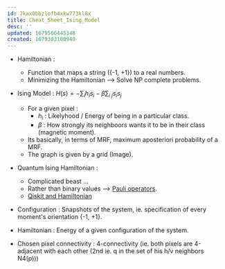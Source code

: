 ```yaml
---
id: 7kax0bbzlofb4xkw773kl8x
title: Cheat_Sheet_Ising_Model
desc: ''
updated: 1679566445348
created: 1679303100940
---
```

- Hamiltonian : 
    - Function that maps a string ({-1, +1}) to a real numbers.
    - Minimizing the Hamiltonian --> Solve NP complete problems.
    

- Ising Model : $H(s)=-\sum_ih_is_i-\beta\sum_{i~j}s_is_j$
    - For a given pixel : 
        - $h_i$ : Likelyhood / Energy of being in a particular class.
        - $\beta$ : How strongly its neighboors wants it to be in their class (magnetic moment).
    - Its basically, in terms of MRF, maximum aposteriori probability of a MRF.
    - The graph is given by a grid (Image).


- Quantum Ising Hamiltonian : 
    - Complicated beast ...
    - Rather than binary values --> [Pauli operators](https://en.wikiversity.org/wiki/Pauli_matrices).
    - [Qiskit and Hamiltonian](https://qiskit.org/textbook/ch-applications/qaoa.html)

- Configuration : Snapshots of the system, ie. specification of every moment's orientation {-1, +1}.
- Hamiltonian : Energy of a given configuration of the system.
- Chosen pixel connectivity : 4-connectivity (ie. both pixels are 4-adjacent with each other (2nd ie. q in the set of his h/v neighbors N4(p))) 